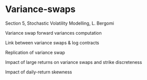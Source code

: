 # Variance-swaps

Section 5, Stochastic Volatility Modelling, L. Bergomi

Variance swap forward variances computation

Link between variance swaps & log contracts

Replication of variance swap

Impact of large returns on variance swaps and strike discreteness

Impact of daily-return skewness
